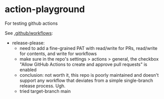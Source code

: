 # action-playground

For testing github actions

See [.github/workflows](.github/workflows):

* release-please: 
  * need to add a fine-grained PAT with read/write for PRs, read/write for contents, and write for workflows
  * make sure in the repo's settings > actions > general, the checkbox "Allow GitHub Actions to create and approve pull requests" is enabled
  * conclusion: not worth it, this repo is poorly maintained and doesn't support any workflow that deviates from a simple single-branch release process. Ugh.
  * tried target-branch main
